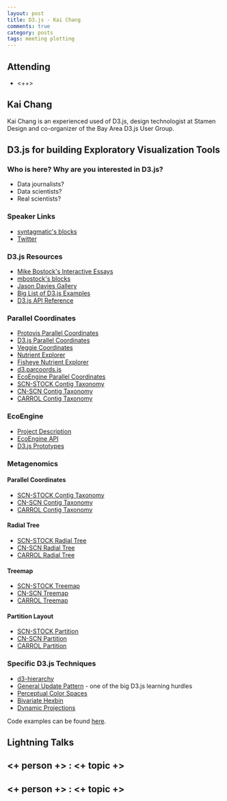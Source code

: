```yaml
---
layout: post
title: D3.js - Kai Chang
comments: true
category: posts
tags: meeting plotting
---
```



## Attending

- <++>


## Kai Chang

Kai Chang is an experienced used of D3.js, design technologist at Stamen Design and co-organizer of the Bay Area D3.js User Group.

## D3.js for building Exploratory Visualization Tools

### Who is here? Why are you interested in D3.js?

* Data journalists?
* Data scientists?
* Real scientists?

### Speaker Links

* [syntagmatic's blocks](http://bl.ocks.org/syntagmatic)
* [Twitter](https://twitter.com/syntagmatic)

### D3.js Resources

* [Mike Bostock's Interactive Essays](http://bost.ocks.org/mike/)
* [mbostock's blocks](http://bl.ocks.org/mbostock)
* [Jason Davies Gallery](https://www.jasondavies.com/)
* [Big List of D3.js Examples](http://christopheviau.com/d3list/)
* [D3.js API Reference](https://github.com/mbostock/d3/wiki/API-Reference)

### Parallel Coordinates

* [Protovis Parallel Coordinates](https://mbostock.github.io/protovis/ex/cars.html)
* [D3.js Parallel Coordinates](http://bl.ocks.org/mbostock/1341021)
* [Veggie Coordinates](http://exposedata.com/parallel/)
* [Nutrient Explorer](http://bl.ocks.org/syntagmatic/raw/3150059/)
* [Fisheye Nutrient Explorer](http://bl.ocks.org/syntagmatic/raw/3290392/)
* [d3.parcoords.js](http://syntagmatic.github.io/parallel-coordinates/)
* [EcoEngine Parallel Coordinates](http://bl.ocks.org/syntagmatic/42d5b54c5cfe002e7dd8)
* [SCN-STOCK Contig Taxonomy](http://stamen.github.io/metag/taxonomy/parcoords.html)
* [CN-SCN Contig Taxonomy](http://stamen.github.io/metag/taxonomy/parcoords-CN-SCN.html)
* [CARROL Contig Taxonomy](http://stamen.github.io/metag/taxonomy/parcoords-carrol.html)

### EcoEngine

* [Project Description](http://globalchange.berkeley.edu/ecoinformatics-engine)
* [EcoEngine API](https://ecoengine.berkeley.edu/)
* [D3.js Prototypes](https://github.com/stamen/ecoengine#prototypes)


### Metagenomics

#### Parallel Coordinates

* [SCN-STOCK Contig Taxonomy](http://stamen.github.io/metag/taxonomy/parcoords.html)
* [CN-SCN Contig Taxonomy](http://stamen.github.io/metag/taxonomy/parcoords-CN-SCN.html)
* [CARROL Contig Taxonomy](http://stamen.github.io/metag/taxonomy/parcoords-carrol.html)

#### Radial Tree
* [SCN-STOCK Radial Tree](http://stamen.github.io/metag/taxonomy/radial-tree.html)
* [CN-SCN Radial Tree](http://stamen.github.io/metag/taxonomy/radial-tree-CN-SCN.html)
* [CARROL Radial Tree](http://stamen.github.io/metag/taxonomy/radial-tree-carrol.html)

#### Treemap
* [SCN-STOCK Treemap](http://stamen.github.io/metag/taxonomy/treemap.html)
* [CN-SCN Treemap](http://stamen.github.io/metag/taxonomy/treemap-CN-SCN.html)
* [CARROL Treemap](http://stamen.github.io/metag/taxonomy/treemap-carrol.html)

#### Partition Layout
* [SCN-STOCK Partition](http://stamen.github.io/metag/taxonomy/partition.html)
* [CN-SCN Partition](http://stamen.github.io/metag/taxonomy/partition-CN-SCN.html)
* [CARROL Partition](http://stamen.github.io/metag/taxonomy/partition-carrol.html)

### Specific D3.js Techniques

* [d3-hierarchy](https://github.com/d3/d3-hierarchy)
* [General Update Pattern](http://bl.ocks.org/mbostock/3808218) - one of the big D3.js learning hurdles
* [Perceptual Color Spaces](http://bl.ocks.org/mbostock/3014589)
* [Bivariate Hexbin](http://bl.ocks.org/mbostock/4330486)
* [Dynamic Projections](http://bl.ocks.org/mbostock/3711652)


Code examples can be found [here][code].

## Lightning Talks 

## <+ person +> : <+ topic +>

## <+ person +> : <+ topic +>


[code]: https://github.com/thehackerwithin/berkeley/tree/master/topic "Code Examples" 
